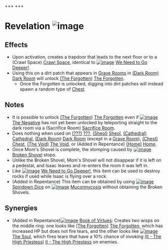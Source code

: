 +++
+++

 # Revelation ![image](/image/Revelation.png) 


Effects
---------


* Upon activation, creates a trapdoor that leads to the next floor or to a (Crawl Space) [Crawl Space](/wiki/Crawl_Space "Crawl Space"), identical to [![image](/image/We_Need_to_Go_Deeper!.png)](/wiki/We_Need_to_Go_Deeper! "We Need to Go Deeper!") [We Need to Go Deeper!](/wiki/We_Need_to_Go_Deeper! "We Need to Go Deeper!").
* Using this on a dirt patch that appears in [Grave Rooms](/wiki/Grave_Room "Grave Room") in [(Dark Room)](/wiki/Dark_Room "Dark Room") [Dark Room](/wiki/Dark_Room "Dark Room") will unlock  [(The Forgotten)](/wiki/The_Forgotten "The Forgotten") [The Forgotten](/wiki/The_Forgotten "The Forgotten").
	+ Once the Forgotten is unlocked, digging into dirt patches will instead spawn a random type of [Chest](/wiki/Chest "Chest").


Notes
-------


* It is possible to unlock  [(The Forgotten)](/wiki/The_Forgotten "The Forgotten") [The Forgotten](/wiki/The_Forgotten "The Forgotten") even if [![image](/image/The_Negative.png)](/wiki/The_Negative "The Negative") [The Negative](/wiki/The_Negative "The Negative") has not yet been unlocked by teleporting straight to the dark room via a (Sacrifice Room) [Sacrifice Room](/wiki/Sacrifice_Room "Sacrifice Room").
* Does nothing when used on [(???)](/wiki/%3F%3F%3F_(Floor) "???") [???](/wiki/%3F%3F%3F_(Floor) "??? (Floor)"), [(Sheol)](/wiki/Sheol "Sheol") [Sheol](/wiki/Sheol "Sheol"), [(Cathedral)](/wiki/Cathedral "Cathedral") [Cathedral](/wiki/Cathedral "Cathedral"), [(Dark Room)](/wiki/Dark_Room "Dark Room") [Dark Room](/wiki/Dark_Room "Dark Room") (except in a [Grave Room](/wiki/Grave_Room "Grave Room")), [(Chest)](/wiki/Chest_(Floor) "Chest") [Chest](/wiki/Chest_(Floor) "Chest (Floor)"), [(The Void)](/wiki/The_Void "The Void") [The Void](/wiki/The_Void "The Void"), or (Added in Repentance) [(Home)](/wiki/Home "Home") [Home](/wiki/Home "Home").
* Once Mom's Shovel is complete, the stomping caused by [![image](/image/Broken_Shovel.png)](/wiki/Broken_Shovel "Broken Shovel") [Broken Shovel](/wiki/Broken_Shovel "Broken Shovel") stops.
* Unlike the Broken Shovel, Mom's Shovel will not disappear if it is left on a pedestal, and Isaac leaves and re-enters the room it was left in.
* Like [![image](/image/We_Need_to_Go_Deeper!.png)](/wiki/We_Need_to_Go_Deeper! "We Need to Go Deeper!") [We Need to Go Deeper!](/wiki/We_Need_to_Go_Deeper! "We Need to Go Deeper!"), this item can be used to destroy rocks if used while Isaac is flying over a rock.
* (Added in Repentance) This item can be obtained by using [![image](/image/Spindown_Dice.png)](/wiki/Spindown_Dice "Spindown Dice") [Spindown Dice](/wiki/Spindown_Dice "Spindown Dice") on [![image](/image/Mucormycosis.png)](/wiki/Mucormycosis "Mucormycosis") [Mucormycosis](/wiki/Mucormycosis "Mucormycosis") without obtaining the Broken Shovels.


Synergies
-----------


* (Added in Repentance)[![image](/image/Book_of_Virtues.png)](/wiki/Book_of_Virtues "Book of Virtues") [Book of Virtues](/wiki/Book_of_Virtues "Book of Virtues"): Creates two wisps on the middle ring: one looks like  [(The Forgotten)](/wiki/The_Forgotten "The Forgotten") [The Forgotten](/wiki/The_Forgotten "The Forgotten"), which has increased HP but does not fire tears, and the other looks like  [![image](/image/The_Soul.png)](/wiki/The_Soul_(Character) "The Soul") [The Soul](/wiki/The_Soul_(Character) "The Soul (Character)"), which fires tears that have a 10% chance of invoking [(II - The High Priestess)](/wiki/Cards_and_Runes "II - The High Priestess") [II - The High Priestess](/wiki/Cards_and_Runes "Cards and Runes") on enemies.


